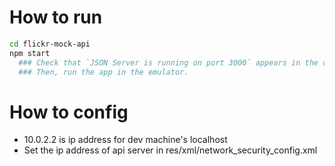 # How to run 
```bash
cd flickr-mock-api
npm start
  ### Check that `JSON Server is running on port 3000` appears in the console.
  ### Then, run the app in the emulator.
```

# How to config
* 10.0.2.2 is ip address for dev machine's localhost
* Set the ip address of api server in res/xml/network_security_config.xml
